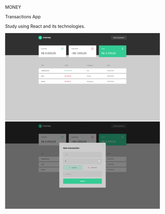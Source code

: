 MONEY

Transactions App

Study using React and its technologies.

![alt text](https://github.com/lpegs/money/blob/main/src/assets/mainscreen.png?raw=true)
![alt text](https://github.com/lpegs/money/blob/main/src/assets/modal.png?raw=true)
